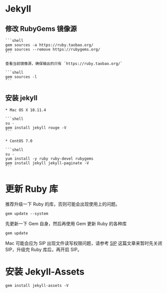 # Jekyll

## 修改 RubyGems 镜像源

    ```shell
    gem sources -a https://ruby.taobao.org/
    gem sources --remove https://rubygems.org/
    ```

    查看当前镜像源，确保输出的只有 `https://ruby.taobao.org/`

    ```shell
    gem sources -l
    ```

## 安装 jekyll

    * Mac OS X 10.11.4

    ```shell
    su -
    gem install jekyll rouge -V
    ```

    * CentOS 7.0

    ```shell
    su -
    yum install -y ruby ruby-devel rubygems
    gem install jekyll jekyll-paginate -V
    ```

# 更新 Ruby 库

推荐升级一下 Ruby 的库，否则可能会出现使用上的问题。

```shell
gem update --system
```

先更新一下 Gem 自身，然后再使用 Gem 更新 Ruby 的各种库

```shell
gem update
```

Mac 可能会应为 SIP 出现文件读写权限问题，请参考 [SIP](../mac/sip.md) 这篇文章来暂时先关闭 SIP，升级完 Ruby 库后，再开启 SIP。

# 安装 Jekyll-Assets

```
gem install jekyll-assets -V
```
